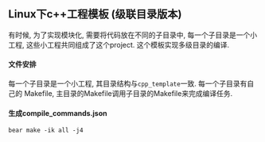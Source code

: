 ## Linux下c++工程模板 (级联目录版本)

有时候, 为了实现模块化, 需要将代码放在不同的子目录中, 每一个子目录是一个小工程,
这些小工程共同组成了这个project. 这个模板实现多级目录的编译.


#### 文件安排

每一个子目录是一个小工程, 其目录结构与`cpp_template`一致. 每一个子目录有自己的
Makefile, 主目录的Makefile调用子目录的Makefile来完成编译任务.

#### 生成compile_commands.json

``` shell
bear make -ik all -j4
```
